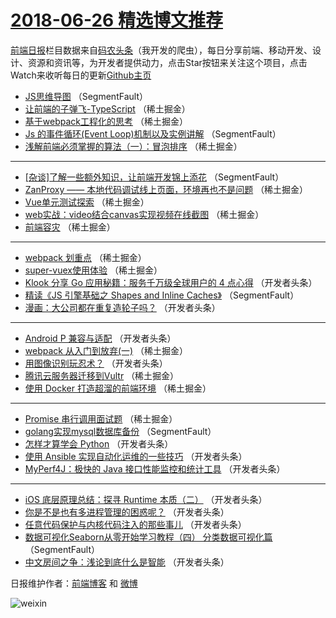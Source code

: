 # [2018-06-26 精选博文推荐](https://toutiao.qdkfweb.cn/date/2018/06/26)

[前端日报](https://qdkfweb.cn/c/news)栏目数据来自[码农头条](https://toutiao.qdkfweb.cn/)（我开发的爬虫），每日分享前端、移动开发、设计、资源和资讯等，为开发者提供动力，点击Star按钮来关注这个项目，点击Watch来收听每日的更新[Github主页](https://github.com/kujian/frontendDaily)
* [JS思维导图](https://toutiao.qdkfweb.cn/78543.html) （SegmentFault）
* [让前端的子弹飞-TypeScript](https://toutiao.qdkfweb.cn/78518.html) （稀土掘金）
* [基于webpack工程化的思考](https://toutiao.qdkfweb.cn/78516.html) （稀土掘金）
* [Js 的事件循环(Event Loop)机制以及实例讲解](https://toutiao.qdkfweb.cn/78544.html) （SegmentFault）
* [浅解前端必须掌握的算法（一）：冒泡排序](https://toutiao.qdkfweb.cn/78519.html) （稀土掘金）

***
* [[杂谈]了解一些额外知识，让前端开发锦上添花](https://toutiao.qdkfweb.cn/78542.html) （SegmentFault）
* [ZanProxy —— 本地代码调试线上页面，环境再也不是问题](https://toutiao.qdkfweb.cn/78517.html) （稀土掘金）
* [Vue单元测试探索](https://toutiao.qdkfweb.cn/78511.html) （稀土掘金）
* [web实战：video结合canvas实现视频在线截图](https://toutiao.qdkfweb.cn/78514.html) （稀土掘金）
* [前端容灾](https://toutiao.qdkfweb.cn/78515.html) （稀土掘金）

***
* [webpack 划重点](https://toutiao.qdkfweb.cn/78507.html) （稀土掘金）
* [super-vuex使用体验](https://toutiao.qdkfweb.cn/78512.html) （稀土掘金）
* [Klook 分享 Go 应用秘籍：服务千万级全球用户的 4 点心得](https://toutiao.qdkfweb.cn/78559.html) （开发者头条）
* [精读《JS 引擎基础之 Shapes and Inline Caches》](https://toutiao.qdkfweb.cn/78541.html) （SegmentFault）
* [漫画：大公司都在重复造轮子吗？](https://toutiao.qdkfweb.cn/78553.html) （开发者头条）

***
* [Android P 兼容与适配](https://toutiao.qdkfweb.cn/78564.html) （开发者头条）
* [webpack 从入门到放弃(一)](https://toutiao.qdkfweb.cn/78506.html) （稀土掘金）
* [用图像识别玩忍术？](https://toutiao.qdkfweb.cn/78558.html) （开发者头条）
* [腾讯云服务器迁移到Vultr](https://toutiao.qdkfweb.cn/78521.html) （稀土掘金）
* [使用 Docker 打造超溜的前端环境](https://toutiao.qdkfweb.cn/78522.html) （稀土掘金）

***
* [Promise 串行调用面试题](https://toutiao.qdkfweb.cn/78510.html) （稀土掘金）
* [golang实现mysql数据库备份](https://toutiao.qdkfweb.cn/78540.html) （SegmentFault）
* [怎样才算学会 Python](https://toutiao.qdkfweb.cn/78551.html) （开发者头条）
* [使用 Ansible 实现自动化运维的一些技巧](https://toutiao.qdkfweb.cn/78552.html) （开发者头条）
* [MyPerf4J：极快的 Java 接口性能监控和统计工具](https://toutiao.qdkfweb.cn/78554.html) （开发者头条）

***
* [iOS 底层原理总结：探寻 Runtime 本质（二）](https://toutiao.qdkfweb.cn/78565.html) （开发者头条）
* [你是不是也有多进程管理的困惑呢？](https://toutiao.qdkfweb.cn/78555.html) （开发者头条）
* [任意代码保护与内核代码注入的那些事儿](https://toutiao.qdkfweb.cn/78566.html) （开发者头条）
* [数据可视化Seaborn从零开始学习教程（四） 分类数据可视化篇](https://toutiao.qdkfweb.cn/78545.html) （SegmentFault）
* [中文房间之争：浅论到底什么是智能](https://toutiao.qdkfweb.cn/78556.html) （开发者头条）

日报维护作者：[前端博客](https://qdkfweb.cn/) 和 [微博](https://qdkfweb.cn/go/weibo)

![weixin](https://user-images.githubusercontent.com/3055447/38468989-651132ac-3b80-11e8-8e6b-15122322a9d7.png)
